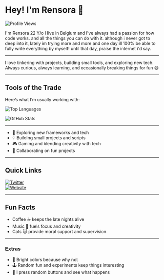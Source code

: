 # Hey! I'm Rensora 👋 
![Profile Views](https://komarev.com/ghpvc/?username=rensoraa&style=flat-square)

I'm Rensora 22 Y/o I live in Belgium and i've always had a passion for how code works. and all the things you can do with it.
although i never got to deep into it, lately im trying more and more and one day ill 100% be able to fully write everything by myself!
until that day, praise the internet i'd say.

---
I love tinkering with projects, building small tools, and exploring new tech.  
Always curious, always learning, and occasionally breaking things for fun 😅  

---

## Tools of the Trade
Here’s what I’m usually working with:

![Top Languages](https://github-readme-stats.vercel.app/api/top-langs/?username=rensoraa&layout=donut&theme=discord_old_blurple)

![GitHub Stats](https://github-readme-stats.vercel.app/api?username=rensoraa&show_icons=true&count_private=true&theme=discord_old_blurple)

---

- 🌱 Exploring new frameworks and tech  
- 💡 Building small projects and scripts  
- 🎮 Gaming and blending creativity with tech  
- 🤝 Collaborating on fun projects  

---

## Quick Links
[![Twitter](https://img.shields.io/badge/Twitter-@rensoraa-1DA1F2?style=for-the-badge&logo=twitter&logoColor=white)](https://x.com/Rensora__)  
[![Website](https://img.shields.io/badge/Website-My%20Website-red?style=for-the-badge&logo=github&logoColor=white)](https://rensoraa.github.io/)


---

## Fun Facts
- Coffee ☕ keeps the late nights alive  
- Music 🎵 fuels focus and creativity  
- Cats 🐱 provide moral support and supervision  

---

### Extras
- 🎨 Bright colors because why not  
- 🕹️ Random fun and experiments keep things interesting  
- 🤪 I press random buttons and see what happens  
